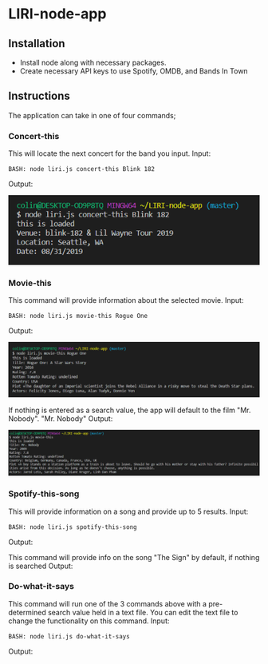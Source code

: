 # LIRI-node-app

## Installation
* Install node along with necessary packages.
* Create necessary API keys to use Spotify, OMDB, and Bands In Town

## Instructions
The application can take in one of four commands;

### Concert-this
This will locate the next concert for the band you input.
Input:
```
BASH: node liri.js concert-this Blink 182
```
Output:

![concert-this-image](images/concert-this.PNG)

### Movie-this
This command will provide information about the selected movie.
Input:
```
BASH: node liri.js movie-this Rogue One
```
Output: 

![movie-this-image](images/movie-this.PNG)

If nothing is entered as a search value, the app will default to the film "Mr. Nobody".
"Mr. Nobody" Output:

![movie-this-default](images/movie-this-default.PNG)

### Spotify-this-song
This will provide information on a song and provide up to 5 results.
Input:
```
BASH: node liri.js spotify-this-song
```
Output:

This command will provide info on the song "The Sign" by default, if nothing is searched
Output:


### Do-what-it-says
This command will run one of the 3 commands above with a pre-determined search value held in a text file. You can edit the text file to change the functionality on this command.
Input:
```
BASH: node liri.js do-what-it-says
```
Output:
